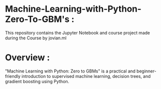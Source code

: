 # Machine-Learning-with-Python-Zero-To-GBM's :
This repository contains the Jupyter Notebook and course project made during the Course by jovian.ml

# Overview : 
"Machine Learning with Python: Zero to GBMs" is a practical and beginner-friendly introduction to supervised machine learning, decision trees, and gradient boosting using Python.
